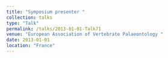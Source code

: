 ```yaml
---
title: "Symposium presenter "
collection: talks
type: "Talk"
permalink: /talks/2013-01-01-Talk71
venue: "European Association of Vertebrate Palaeontology "
date: 2013-01-01
location: "France"
---
```

